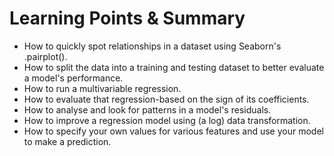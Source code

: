 
<h1>Learning Points & Summary</h1>
<ul>
  <li>How to quickly spot relationships in a dataset using Seaborn's .pairplot().</li>

<li>How to split the data into a training and testing dataset to better evaluate a model's performance.</li>

<li>How to run a multivariable regression.</li>

<li>How to evaluate that regression-based on the sign of its coefficients.</li>

<li>How to analyse and look for patterns in a model's residuals.</li>

<li>How to improve a regression model using (a log) data transformation.</li>

<li>How to specify your own values for various features and use your model to make a prediction.</li>

